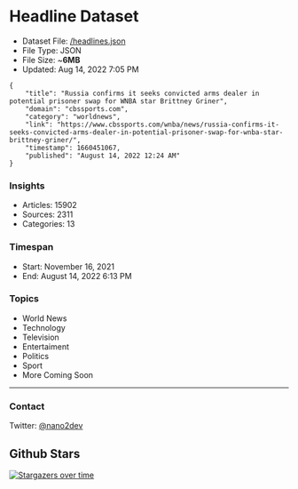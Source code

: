 # Headline Dataset

- Dataset File: [/headlines.json](https://raw.githubusercontent.com/fwd/news/master/headlines.json) 
- File Type: JSON
- File Size: ~**6MB**
- Updated: Aug 14, 2022 7:05 PM

```
{
    "title": "Russia confirms it seeks convicted arms dealer in potential prisoner swap for WNBA star Brittney Griner",
    "domain": "cbssports.com",
    "category": "worldnews",
    "link": "https://www.cbssports.com/wnba/news/russia-confirms-it-seeks-convicted-arms-dealer-in-potential-prisoner-swap-for-wnba-star-brittney-griner/",
    "timestamp": 1660451067,
    "published": "August 14, 2022 12:24 AM"
}
```

### Insights

- Articles: 15902
- Sources: 2311
- Categories: 13

### Timespan

- Start: November 16, 2021
- End: August 14, 2022 6:13 PM

### Topics

- World News
- Technology
- Television
- Entertaiment
- Politics
- Sport
- More Coming Soon

---

### Contact 

Twitter: [@nano2dev](https://twitter.com/nano2dev)

## Github Stars

[![Stargazers over time](https://starchart.cc/fwd/news.svg)](https://starchart.cc/fwd/news)
	